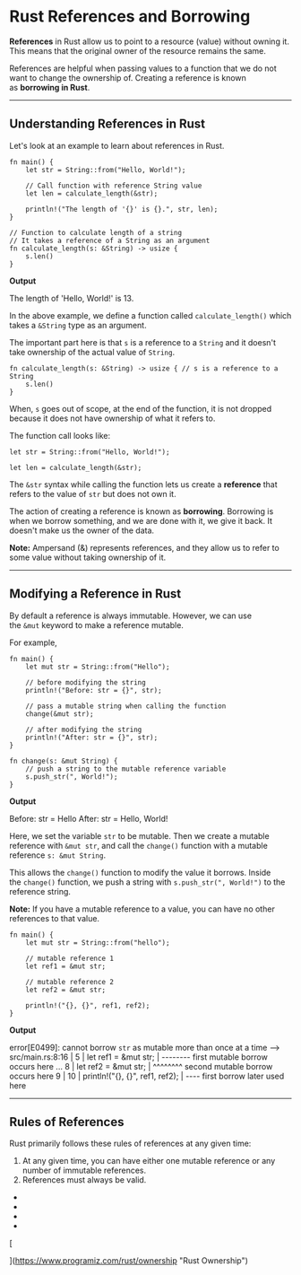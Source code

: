 # Rust References and Borrowing

**References** in Rust allow us to point to a resource (value) without owning it. This means that the original owner of the resource remains the same.

References are helpful when passing values to a function that we do not want to change the ownership of. Creating a reference is known as **borrowing in Rust**.

---

## Understanding References in Rust

Let's look at an example to learn about references in Rust.

```
fn main() {
    let str = String::from("Hello, World!");
    
    // Call function with reference String value
    let len = calculate_length(&str);

    println!("The length of '{}' is {}.", str, len);
}

// Function to calculate length of a string
// It takes a reference of a String as an argument
fn calculate_length(s: &String) -> usize {
    s.len()
}
```

**Output**

The length of 'Hello, World!' is 13.

In the above example, we define a function called `calculate_length()` which takes a `&String` type as an argument.

The important part here is that `s` is a reference to a `String` and it doesn't take ownership of the actual value of `String`.

```
fn calculate_length(s: &String) -> usize { // s is a reference to a String
    s.len()
}
```

When, `s` goes out of scope, at the end of the function, it is not dropped because it does not have ownership of what it refers to.

The function call looks like:

```
let str = String::from("Hello, World!");

let len = calculate_length(&str);
```

The `&str` syntax while calling the function lets us create a **reference** that refers to the value of `str` but does not own it.

The action of creating a reference is known as **borrowing**. Borrowing is when we borrow something, and we are done with it, we give it back. It doesn't make us the owner of the data.

**Note:** Ampersand (&) represents references, and they allow us to refer to some value without taking ownership of it.

---

## Modifying a Reference in Rust

By default a reference is always immutable. However, we can use the `&mut` keyword to make a reference mutable.

For example,

```
fn main() {
    let mut str = String::from("Hello");
    
    // before modifying the string
    println!("Before: str = {}", str);

    // pass a mutable string when calling the function
    change(&mut str);
    
    // after modifying the string
    println!("After: str = {}", str);
}

fn change(s: &mut String) {
    // push a string to the mutable reference variable
    s.push_str(", World!");
}
```

**Output**

Before: str = Hello
After: str = Hello, World!

Here, we set the variable `str` to be mutable. Then we create a mutable reference with `&mut str`, and call the `change()` function with a mutable reference `s: &mut String`.

This allows the `change()` function to modify the value it borrows. Inside the `change()` function, we push a string with `s.push_str(", World!")` to the reference string.

**Note:** If you have a mutable reference to a value, you can have no other references to that value.

```
fn main() {
    let mut str = String::from("hello");

    // mutable reference 1
    let ref1 = &mut str;

    // mutable reference 2
    let ref2 = &mut str;

    println!("{}, {}", ref1, ref2);
}
```

**Output**

error[E0499]: cannot borrow `str` as mutable more than once at a time
  --> src/main.rs:8:16
   |
5  |     let ref1 = &mut str;
   |                -------- first mutable borrow occurs here
...
8  |     let ref2 = &mut str;
   |                ^^^^^^^^ second mutable borrow occurs here
9  |
10 |     println!("{}, {}", ref1, ref2);
   |                        ---- first borrow later used here

---

## Rules of References

Rust primarily follows these rules of references at any given time:

1. At any given time, you can have either one mutable reference or any number of immutable references.
2. References must always be valid.

- [](https://www.programiz.com/rust/references-and-borrowing#introduction)
- [](https://www.programiz.com/rust/references-and-borrowing#understanding-references)
- [](https://www.programiz.com/rust/references-and-borrowing#modifying-a-reference)
- [](https://www.programiz.com/rust/references-and-borrowing#rules)

[

  


](https://www.programiz.com/rust/ownership "Rust Ownership")